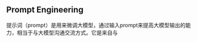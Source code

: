 ## Prompt  Engineering
提示词（prompt）是用来微调大模型，通过输入prompt来提高大模型输出的能力，相当于与大模型沟通交流方式。它是来自与
<!--stackedit_data:
eyJoaXN0b3J5IjpbNzk3MzQ1Mjc4LDczMDk5ODExNl19
-->